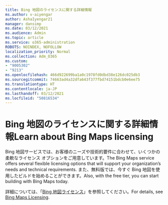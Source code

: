 ```yaml
---
title: Bing 地図のライセンスに関する詳細情報
ms.author: v-aiyengar
author: AshaIyengar21
manager: dansimp
ms.date: 03/12/2021
ms.audience: Admin
ms.topic: article
ms.service: o365-administration
ROBOTS: NOINDEX, NOFOLLOW
localization_priority: Normal
ms.collection: Adm_O365
ms.custom:
- "9005302"
- "9213"
ms.openlocfilehash: 466d922699ba1a0c1978fd0dbd38e126dc025db3
ms.sourcegitcommit: 74663ad4a32dfa643f377fbd74151bdcb0e6ee75
ms.translationtype: HT
ms.contentlocale: ja-JP
ms.lasthandoff: 03/12/2021
ms.locfileid: "50816534"
---
```

# <a name="learn-about-bing-maps-licensing"></a><span data-ttu-id="e22db-102">Bing 地図のライセンスに関する詳細情報</span><span class="sxs-lookup"><span data-stu-id="e22db-102">Learn about Bing Maps licensing</span></span>

<span data-ttu-id="e22db-103">Bing 地図サービスでは、お客様のニーズや技術的要件に合わせて、いくつかの柔軟なライセンス オプションをご用意しています。</span><span class="sxs-lookup"><span data-stu-id="e22db-103">The Bing Maps service offers several flexible licensing options that will support your organization’s needs and technical requirements.</span></span> <span data-ttu-id="e22db-104">また、無料版では、今すぐ Bing 地図を使用したビルドを始めることができます。</span><span class="sxs-lookup"><span data-stu-id="e22db-104">Also, with the free tier, you can start building with Bing Maps today.</span></span>

<span data-ttu-id="e22db-105">詳細については、「[Bing 地図ライセンス](https://go.microsoft.com/fwlink/?linkid=2150203)」を参照してください。</span><span class="sxs-lookup"><span data-stu-id="e22db-105">For details, see [Bing Maps Licensing](https://go.microsoft.com/fwlink/?linkid=2150203).</span></span>
